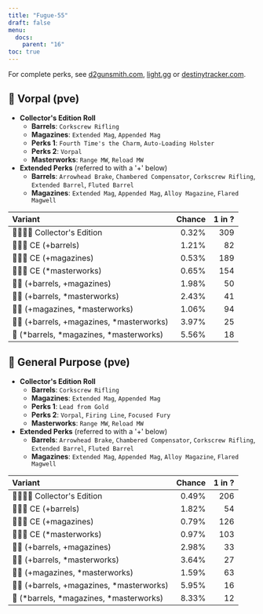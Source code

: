 ```yaml
---
title: "Fugue-55"
draft: false
menu:
  docs:
    parent: "16"
toc: true
---
```


For complete perks, see [d2gunsmith.com](https://d2gunsmith.com/w/2233545123), [light.gg](https://www.light.gg/db/items/2233545123) or [destinytracker.com](https://destinytracker.com/destiny-2/db/items/2233545123).



## 👾 Vorpal (pve)



* **Collector's Edition Roll**
  * **Barrels**: `Corkscrew Rifling`
  * **Magazines**: `Extended Mag`, `Appended Mag`
  * **Perks 1**: `Fourth Time's the Charm`, `Auto-Loading Holster`
  * **Perks 2**: `Vorpal`
  * **Masterworks**: `Range MW`, `Reload MW`
* **Extended Perks** (referred to with a '+' below)
  * **Barrels**: `Arrowhead Brake`, `Chambered Compensator`, `Corkscrew Rifling`, `Extended Barrel`, `Fluted Barrel`
  * **Magazines**: `Extended Mag`, `Appended Mag`, `Alloy Magazine`, `Flared Magwell`

| Variant | Chance | 1 in ? |
|:-|-:|-:|
| 👾👾👾🌟 Collector's Edition | 0.32% | 309 |
| 👾👾👾 CE (+barrels) | 1.21% | 82 |
| 👾👾👾 CE (+magazines) | 0.53% | 189 |
| 👾👾👾 CE (*masterworks) | 0.65% | 154 |
| 👾👾 (+barrels, +magazines) | 1.98% | 50 |
| 👾👾 (+barrels, *masterworks) | 2.43% | 41 |
| 👾👾 (+magazines, *masterworks) | 1.06% | 94 |
| 👾👾 (+barrels, +magazines, *masterworks) | 3.97% | 25 |
| 👾 (*barrels, *magazines, *masterworks) | 5.56% | 18 |

## 👾 General Purpose (pve)



* **Collector's Edition Roll**
  * **Barrels**: `Corkscrew Rifling`
  * **Magazines**: `Extended Mag`, `Appended Mag`
  * **Perks 1**: `Lead from Gold`
  * **Perks 2**: `Vorpal`, `Firing Line`, `Focused Fury`
  * **Masterworks**: `Range MW`, `Reload MW`
* **Extended Perks** (referred to with a '+' below)
  * **Barrels**: `Arrowhead Brake`, `Chambered Compensator`, `Corkscrew Rifling`, `Extended Barrel`, `Fluted Barrel`
  * **Magazines**: `Extended Mag`, `Appended Mag`, `Alloy Magazine`, `Flared Magwell`

| Variant | Chance | 1 in ? |
|:-|-:|-:|
| 👾👾👾🌟 Collector's Edition | 0.49% | 206 |
| 👾👾👾 CE (+barrels) | 1.82% | 54 |
| 👾👾👾 CE (+magazines) | 0.79% | 126 |
| 👾👾👾 CE (*masterworks) | 0.97% | 103 |
| 👾👾 (+barrels, +magazines) | 2.98% | 33 |
| 👾👾 (+barrels, *masterworks) | 3.64% | 27 |
| 👾👾 (+magazines, *masterworks) | 1.59% | 63 |
| 👾👾 (+barrels, +magazines, *masterworks) | 5.95% | 16 |
| 👾 (*barrels, *magazines, *masterworks) | 8.33% | 12 |
